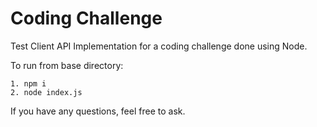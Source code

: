 # Coding Challenge

Test Client API Implementation for a coding challenge done using Node.

To run from base directory:
```
1. npm i
2. node index.js
```

If you have any questions, feel free to ask.
